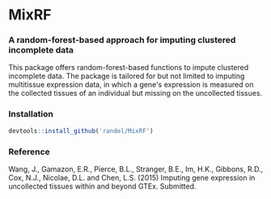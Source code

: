 MixRF
=====

### A random-forest-based approach for imputing clustered incomplete data

This package offers random-forest-based functions to impute clustered incomplete data. The package is tailored for but not limited to imputing multitissue expression data, in which a gene's expression is measured on the collected tissues of an individual but missing on the uncollected tissues.

### Installation
```r
devtools::install_github('randel/MixRF')
```

### Reference

Wang, J., Gamazon, E.R., Pierce, B.L., Stranger, B.E., Im, H.K., Gibbons, R.D., Cox, N.J., Nicolae, D.L. and Chen, L.S. (2015) Imputing gene expression in uncollected tissues within and beyond GTEx. Submitted.
